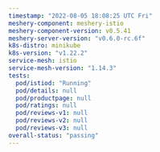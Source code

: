```yaml
---
timestamp: "2022-08-05 18:08:25 UTC Fri"
meshery-component: meshery-istio
meshery-component-version: v0.5.41
meshery-server-version: "v0.6.0-rc.6f"
k8s-distro: minikube
k8s-version: "v1.22.2"
service-mesh: istio
service-mesh-version: "1.14.3"
tests:
  pod/istiod: "Running"
  pod/details: null
  pod/productpage: null
  pod/ratings: null
  pod/reviews-v1: null
  pod/reviews-v2: null
  pod/reviews-v3: null
overall-status: "passing"
---
```

